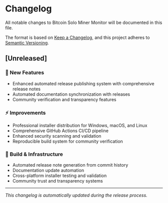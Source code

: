 # Changelog

All notable changes to Bitcoin Solo Miner Monitor will be documented in this file.

The format is based on [Keep a Changelog](https://keepachangelog.com/en/0.1.0/),
and this project adheres to [Semantic Versioning](https://semver.org/spec/v2.0.0.html).

## [Unreleased]

### 🚀 New Features
- Enhanced automated release publishing system with comprehensive release notes
- Automated documentation synchronization with releases
- Community verification and transparency features

### ⚡ Improvements
- Professional installer distribution for Windows, macOS, and Linux
- Comprehensive GitHub Actions CI/CD pipeline
- Enhanced security scanning and validation
- Reproducible build system for community verification

### 🔧 Build & Infrastructure
- Automated release note generation from commit history
- Documentation update automation
- Cross-platform installer testing and validation
- Community trust and transparency systems

---

*This changelog is automatically updated during the release process.*